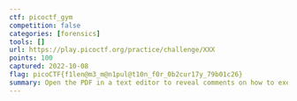 ```yaml
---
ctf: picoctf_gym
competition: false
categories: [forensics]
tools: []
url: https://play.picoctf.org/practice/challenge/XXX
points: 100
captured: 2022-10-08
flag: picoCTF{f1len@m3_m@n1pul@t10n_f0r_0b2cur17y_79b01c26}
summary: Open the PDF in a text editor to reveal comments on how to execute it. Once executed, we're given a flag file that must be repeatedly decompressed through different compression tools. Using `file` each time reveals which tool to use.
---
```

